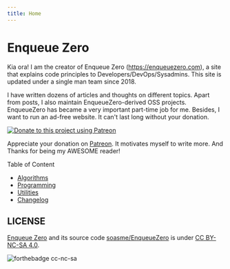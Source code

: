 ```yaml
---
title: Home
---
```


# Enqueue Zero

Kia ora! I am the creator of Enqueue Zero (<https://enqueuezero.com>), a site that
explains code principles to Developers/DevOps/Sysadmins. This site is updated under
a single man team since 2018.

I have written dozens of articles and thoughts on different topics. Apart from
posts, I also maintain EnqueueZero-derived OSS projects. EnqueueZero has became a
very important part-time job for me.  Besides, I want to run an ad-free website.
It can't last long without your donation.

[![Donate to this project using Patreon](https://img.shields.io/badge/patreon-donate-green.svg?style=for-the-badge&colorB=green)](https://patreon.com/enqueuezero)

Appreciate your donation on [Patreon]. It motivates myself to write more.
And Thanks for being my AWESOME reader!

Table of Content

* [Algorithms](/category/algorithm.html)
* [Programming](/category/programming.html)
* [Utilities](/category/utility.html)
* [Changelog](/category/changelog.html)

## LICENSE

[Enqueue Zero] and its source code [soasme/EnqueueZero] is under [CC BY-NC-SA 4.0].

![forthebadge cc-nc-sa](http://ForTheBadge.com/images/badges/cc-nc-sa.svg)

[Patreon]: https://www.patreon.com/enqueuezero
[Enqueue Zero]: https://enqueuezero.com/
[soasme/EnqueueZero]: https://github.com/soasme/EnqueueZero
[CC BY-NC-SA 4.0]: https://creativecommons.org/licenses/by-nc-sa/4.0/
